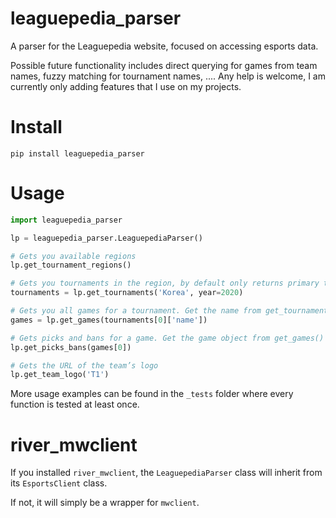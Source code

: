 # leaguepedia_parser
A parser for the Leaguepedia website, focused on accessing esports data.

Possible future functionality includes  direct querying for games from team names, fuzzy matching for tournament names, .... Any help is welcome, I am currently only adding features that I use on my projects.

# Install
`pip install leaguepedia_parser`

# Usage
```python
import leaguepedia_parser

lp = leaguepedia_parser.LeaguepediaParser()

# Gets you available regions
lp.get_tournament_regions()

# Gets you tournaments in the region, by default only returns primary tournaments
tournaments = lp.get_tournaments('Korea', year=2020)

# Gets you all games for a tournament. Get the name from get_tournaments()
games = lp.get_games(tournaments[0]['name'])

# Gets picks and bans for a game. Get the game object from get_games()
lp.get_picks_bans(games[0])

# Gets the URL of the team’s logo
lp.get_team_logo('T1')
```

More usage examples can be found in the `_tests` folder where every function is tested at least once.

# river_mwclient

If you installed `river_mwclient`, the `LeaguepediaParser` class will inherit from its `EsportsClient` class.

If not, it
will simply be a wrapper for `mwclient`.
